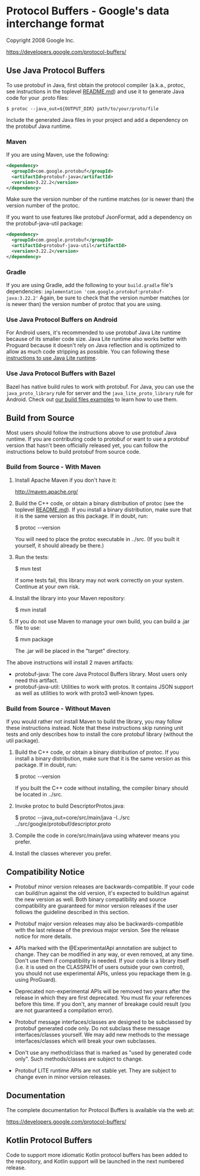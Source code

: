# Protocol Buffers - Google's data interchange format

Copyright 2008 Google Inc.

https://developers.google.com/protocol-buffers/

## Use Java Protocol Buffers

To use protobuf in Java, first obtain the protocol compiler (a.k.a., protoc,
see instructions in the toplevel [README.md](../README.md)) and use it to
generate Java code for your .proto files:

    $ protoc --java_out=${OUTPUT_DIR} path/to/your/proto/file

Include the generated Java files in your project and add a dependency on the
protobuf Java runtime.

### Maven

If you are using Maven, use the following:

```xml
<dependency>
  <groupId>com.google.protobuf</groupId>
  <artifactId>protobuf-java</artifactId>
  <version>3.22.2</version>
</dependency>
```

Make sure the version number of the runtime matches (or is newer than) the
version number of the protoc.

If you want to use features like protobuf JsonFormat, add a dependency on the
protobuf-java-util package:

```xml
<dependency>
  <groupId>com.google.protobuf</groupId>
  <artifactId>protobuf-java-util</artifactId>
  <version>3.22.2</version>
</dependency>
```

### Gradle

If you are using Gradle, add the following to your `build.gradle` file's
dependencies: `implementation 'com.google.protobuf:protobuf-java:3.22.2'`
Again, be sure to check that the version number matches (or is newer than) the
version number of protoc that you are using.

### Use Java Protocol Buffers on Android

For Android users, it's recommended to use protobuf Java Lite runtime because
of its smaller code size. Java Lite runtime also works better with Proguard
because it doesn't rely on Java reflection and is optimized to allow as much
code stripping as possible. You can following these [instructions to use Java
Lite runtime](lite.md).

### Use Java Protocol Buffers with Bazel

Bazel has native build rules to work with protobuf. For Java, you can use the
`java_proto_library` rule for server and the `java_lite_proto_library` rule
for Android. Check out [our build files examples](../examples/BUILD) to learn
how to use them.

## Build from Source

Most users should follow the instructions above to use protobuf Java runtime.
If you are contributing code to protobuf or want to use a protobuf version
that hasn't been officially released yet, you can follow the instructions
below to build protobuf from source code.

### Build from Source - With Maven

1) Install Apache Maven if you don't have it:

     http://maven.apache.org/

2) Build the C++ code, or obtain a binary distribution of protoc (see
   the toplevel [README.md](../README.md)). If you install a binary
   distribution, make sure that it is the same version as this package.
   If in doubt, run:

     $ protoc --version

   You will need to place the protoc executable in ../src.  (If you
   built it yourself, it should already be there.)

3) Run the tests:

     $ mvn test

   If some tests fail, this library may not work correctly on your
   system.  Continue at your own risk.

4) Install the library into your Maven repository:

     $ mvn install

5) If you do not use Maven to manage your own build, you can build a
   .jar file to use:

     $ mvn package

   The .jar will be placed in the "target" directory.

The above instructions will install 2 maven artifacts:

  * protobuf-java: The core Java Protocol Buffers library. Most users only
                   need this artifact.
  * protobuf-java-util: Utilities to work with protos. It contains JSON support
                        as well as utilities to work with proto3 well-known
                        types.

### Build from Source - Without Maven

If you would rather not install Maven to build the library, you may
follow these instructions instead.  Note that these instructions skip
running unit tests and only describes how to install the core protobuf
library (without the util package).

1) Build the C++ code, or obtain a binary distribution of protoc.  If
   you install a binary distribution, make sure that it is the same
   version as this package.  If in doubt, run:

     $ protoc --version

   If you built the C++ code without installing, the compiler binary
   should be located in ../src.

2) Invoke protoc to build DescriptorProtos.java:

     $ protoc --java_out=core/src/main/java -I../src \
         ../src/google/protobuf/descriptor.proto

3) Compile the code in core/src/main/java using whatever means you prefer.

4) Install the classes wherever you prefer.

## Compatibility Notice

* Protobuf minor version releases are backwards-compatible. If your code
  can build/run against the old version, it's expected to build/run against
  the new version as well. Both binary compatibility and source compatibility
  are guaranteed for minor version releases if the user follows the guideline
  described in this section.

* Protobuf major version releases may also be backwards-compatible with the
  last release of the previous major version. See the release notice for more
  details.

* APIs marked with the @ExperimentalApi annotation are subject to change. They
  can be modified in any way, or even removed, at any time. Don't use them if
  compatibility is needed. If your code is a library itself (i.e. it is used on
  the CLASSPATH of users outside your own control), you should not use
  experimental APIs, unless you repackage them (e.g. using ProGuard).

* Deprecated non-experimental APIs will be removed two years after the release
  in which they are first deprecated. You must fix your references before this
  time. If you don't, any manner of breakage could result (you are not
  guaranteed a compilation error).

* Protobuf message interfaces/classes are designed to be subclassed by protobuf
  generated code only. Do not subclass these message interfaces/classes
  yourself. We may add new methods to the message interfaces/classes which will
  break your own subclasses.

* Don't use any method/class that is marked as "used by generated code only".
  Such methods/classes are subject to change.

* Protobuf LITE runtime APIs are not stable yet. They are subject to change even
  in minor version releases.

## Documentation

The complete documentation for Protocol Buffers is available via the
web at:

  https://developers.google.com/protocol-buffers/

## Kotlin Protocol Buffers

Code to support more idiomatic Kotlin protocol buffers has been added to the
repository, and Kotlin support will be launched in the next numbered release.
